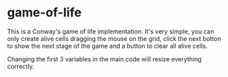 # game-of-life

This is a Conway's game of life implementation. It's very simple, you can only create alive cells dragging the mouse on the grid, click the next botton to show the next stage of the game and a button to clear all alive cells.

Changing the first 3 variables in the main code will resize everything correctly.

